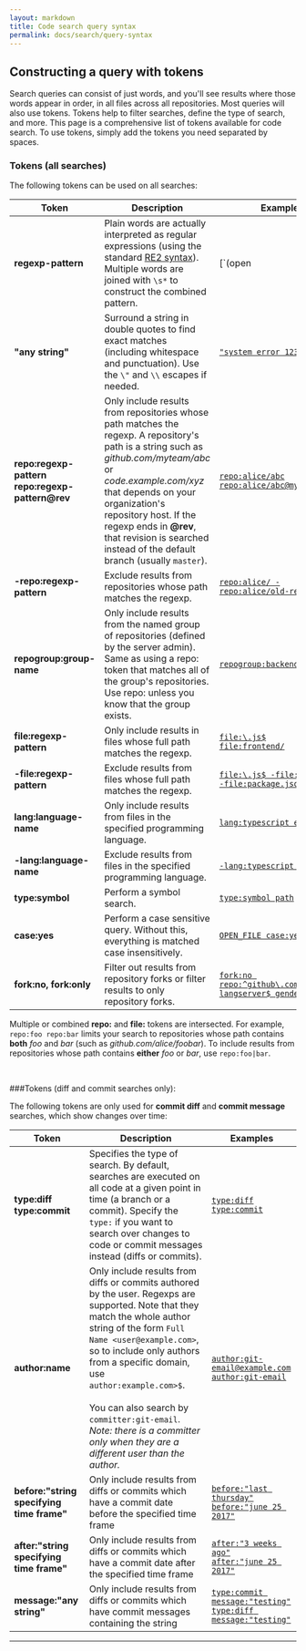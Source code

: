 ```yaml
---
layout: markdown
title: Code search query syntax
permalink: docs/search/query-syntax
---
```


## Constructing a query with tokens

Search queries can consist of just words, and you'll see results where those words appear in order, in all files across all repositories. Most queries will also use tokens. Tokens help to filter searches, define the type of search, and more. This page is a comprehensive list of tokens available for code search. To use tokens, simply add the tokens you need separated by spaces.

### Tokens (all searches)

The following tokens can be used on all searches:

<div class="table overflow-scroll table__tokens-all">

| Token                                                    | Description                                                                                                                                                                                                                                                                                                                      | Examples                                                                                                                                                                                                           |
| -------------------------------------------------------- | -------------------------------------------------------------------------------------------------------------------------------------------------------------------------------------------------------------------------------------------------------------------------------------------------------------------------------- | ------------------------------------------------------------------------------------------------------------------------------------------------------------------------------------------------------------------ |
| **regexp-pattern**                                       | Plain words are actually interpreted as regular expressions (using the standard [RE2 syntax](https://golang.org/s/re2syntax)). Multiple words are joined with `\s*` to construct the combined pattern.                                                                                                                           | [`(open|close)file`](https://sourcegraph.com/search?q=repo:sourcegraph/go-langserver+lsptestcases%7Chover%7Cjsonrpc2)                                                                                              |
| **"any string"**                                         | Surround a string in double quotes to find exact matches (including whitespace and punctuation). Use the `\"` and `\\` escapes if needed.                                                                                                                                                                                        | [`"system error 123"`](https://sourcegraph.com/search?q=repo:sourcegraph+%22system+error%22)                                                                                                                       |
| **repo:regexp-pattern** <br> **repo:regexp-pattern@rev** | Only include results from repositories whose path matches the regexp. A repository's path is a string such as _github.com/myteam/abc_ or _code.example.com/xyz_ that depends on your organization's repository host. If the regexp ends in **@rev**, that revision is searched instead of the default branch (usually `master`). | [`repo:alice/abc`](https://sourcegraph.com/search?q=repo:gorilla/mux+%22testroute%22) <br> [`repo:alice/abc@mybranch`](https://sourcegraph.com/search?q=repo:sourcegraph/go-langserver%40latest+lsptestcases)      |
| **-repo:regexp-pattern**                                 | Exclude results from repositories whose path matches the regexp.                                                                                                                                                                                                                                                                 | [`repo:alice/ -repo:alice/old-repo`](https://sourcegraph.com/search?q=repo:sourcegraph/+-repo:sourcegraph/go-langserver+jsonrpc2)                                                                                  |
| **repogroup:group-name**                                 | Only include results from the named group of repositories (defined by the server admin). Same as using a repo: token that matches all of the group's repositories. Use repo: unless you know that the group exists.                                                                                                              | [`repogroup:backend`](https://sourcegraph.com/search?q=repogroup:sample+httptest)                                                                                                                                  |
| **file:regexp-pattern**                                  | Only include results in files whose full path matches the regexp.                                                                                                                                                                                                                                                                | [`file:\.js$`](https://sourcegraph.com/search?q=repogroup:sample+file:%5C.go%24+httptest) <br> [`file:frontend/`](https://sourcegraph.com/search?q=repogroup:sample+file:internal/+httptest)                       |
| **-file:regexp-pattern**                                 | Exclude results from files whose full path matches the regexp.                                                                                                                                                                                                                                                                   | [`file:\.js$ -file:test`](https://sourcegraph.com/search?q=repogroup:sample+file:%5C.go%24+-file:test+http) <br> [`-file:package.json`](https://sourcegraph.com/search?q=repogroup:sample+-file:package.json+http) |
| **lang:language-name**                                   | Only include results from files in the specified programming language.                                                                                                                                                                                                                                                           | [`lang:typescript encoding`](https://sourcegraph.com/search?q=repogroup:sample+lang:typescript+encoding)                                                                                                           |
| **-lang:language-name**                                  | Exclude results from files in the specified programming language.                                                                                                                                                                                                                                                                | [`-lang:typescript encoding`](https://sourcegraph.com/search?q=repogroup:sample+-lang:typescript+encoding)                                                                                                         |
| **type:symbol**                                          | Perform a symbol search.                                                                                                                                                                                                                                                                                                         | [`type:symbol path`](https://sourcegraph.com/search?q=repogroup:sample+type:symbol+path)                                                                                                                           |
| **case:yes**                                             | Perform a case sensitive query. Without this, everything is matched case insensitively.                                                                                                                                                                                                                                          | [`OPEN_FILE case:yes`](https://sourcegraph.com/search?q=repogroup:sample+HTTP+case:yes)                                                                                                                            |
| **fork:no, fork:only**                                   | Filter out results from repository forks or filter results to only repository forks.                                                                                                                                                                                                                                             | [`fork:no repo:^github\.com/[^/]*/go-langserver$ gendecl`](https://sourcegraph.com/search?q=fork:no+repo:%5Egithub%5C.com/%5B%5E/%5D*/go-langserver%24+gendecl)                                                    |

</div>

Multiple or combined **repo:** and **file:** tokens are intersected. For example, `repo:foo repo:bar` limits your search to repositories whose path contains **both** _foo_ and _bar_ (such as _github.com/alice/foobar_). To include results from repositories whose path contains **either** _foo_ or _bar_, use `repo:foo|bar`.

<br>

###Tokens (diff and commit searches only):

The following tokens are only used for **commit diff** and **commit message** searches, which show changes over time:

<div class="table overflow-scroll table__tokens-diff">

| Token                                     | Description                                                                                                                                                                                                                                                                                                                                                                                             | Examples                                                                                                                                                                                                                                                                                               |
| ----------------------------------------- | ------------------------------------------------------------------------------------------------------------------------------------------------------------------------------------------------------------------------------------------------------------------------------------------------------------------------------------------------------------------------------------------------------- | ------------------------------------------------------------------------------------------------------------------------------------------------------------------------------------------------------------------------------------------------------------------------------------------------------ |
| **type:diff** <br> **type:commit**        | Specifies the type of search. By default, searches are executed on all code at a given point in time (a branch or a commit). Specify the `type:` if you want to search over changes to code or commit messages instead (diffs or commits).                                                                                                                                                              | [`type:diff`](https://sourcegraph.com/search?q=repogroup:sample+type:diff+servehttp) <br> [`type:commit`](https://sourcegraph.com/search?q=repogroup:sample+type:commit+test)                                                                                                                          |
| **author:name**                           | Only include results from diffs or commits authored by the user. Regexps are supported. Note that they match the whole author string of the form `Full Name <user@example.com>`, so to include only authors from a specific domain, use `author:example.com>$`.<br><br> You can also search by `committer:git-email`. _Note: there is a committer only when they are a different user than the author._ | [`author:git-email@example.com`](https://sourcegraph.com/search?q=repo:sourcegraph+type:diff+author:nickdsnyder%40gmail.com) <br> [`author:git-email`](https://sourcegraph.com/search?q=repo:sourcegraph+type:diff+author:nickdsnyder)                                                                 |
| **before:"string specifying time frame"** | Only include results from diffs or commits which have a commit date before the specified time frame                                                                                                                                                                                                                                                                                                     | [`before:"last thursday"`](https://sourcegraph.com/search?q=repo:sourcegraph+type:diff+author:nickdsnyder%40gmail.com+before:%223+weeks+ago%22) <br> [`before:"june 25 2017"`](https://sourcegraph.com/search?q=repo:sourcegraph+type:diff+author:nickdsnyder%40gmail.com+before:%22january+1+2018%22) |
| **after:"string specifying time frame"**  | Only include results from diffs or commits which have a commit date after the specified time frame                                                                                                                                                                                                                                                                                                      | [`after:"3 weeks ago"`](https://sourcegraph.com/search?q=repo:sourcegraph+type:diff+author:nickdsnyder%40gmail.com+after:%223+weeks+ago%22) <br> [`after:"june 25 2017"`](https://sourcegraph.com/search?q=repo:sourcegraph+type:diff+author:nickdsnyder%40gmail.com+after:%22january+1+2018%22)       |
| **message:"any string"**                  | Only include results from diffs or commits which have commit messages containing the string                                                                                                                                                                                                                                                                                                             | [`type:commit message:"testing"`](https://sourcegraph.com/search?q=repogroup:sample+type:commit+message:%22testing%22) <br> [`type:diff message:"testing"`](https://sourcegraph.com/search?q=repogroup:sample+type:diff+message:%22testing%22)                                                         |

</div>

---
